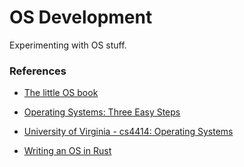 # OS Development

Experimenting with OS stuff.

### References

* [The little OS book](https://littleosbook.github.io/)

* [Operating Systems: Three Easy Steps](http://pages.cs.wisc.edu/~remzi/OSTEP/)

* [University of Virginia - cs4414: Operating Systems](http://www.rust-class.org/)

* [Writing an OS in Rust](http://os.phil-opp.com/)
